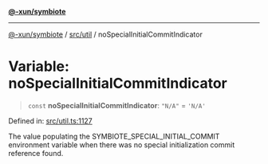 [**@-xun/symbiote**](../../../README.md)

***

[@-xun/symbiote](../../../README.md) / [src/util](../README.md) / noSpecialInitialCommitIndicator

# Variable: noSpecialInitialCommitIndicator

> `const` **noSpecialInitialCommitIndicator**: `"N/A"` = `'N/A'`

Defined in: [src/util.ts:1127](https://github.com/Xunnamius/symbiote/blob/b4ce62825fc0ab0648e371a38e522f8ee71b6ea1/src/util.ts#L1127)

The value populating the SYMBIOTE_SPECIAL_INITIAL_COMMIT environment variable
when there was no special initialization commit reference found.
